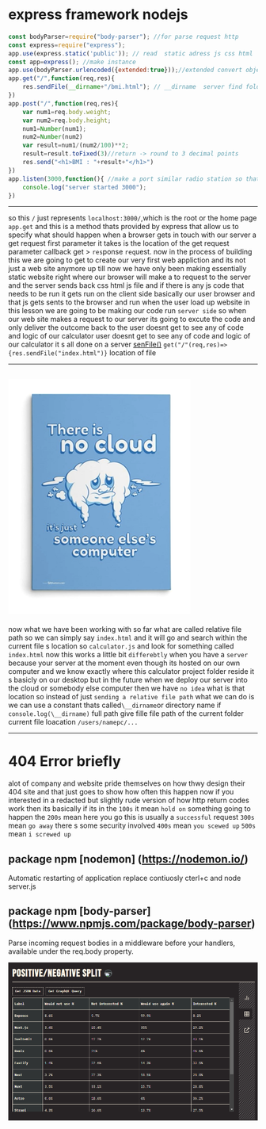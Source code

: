 # express  framework nodejs




```js
const bodyParser=require("body-parser"); //for parse request http 
const express=require("express");
app.use(express.static('public')); // read  static adress js css html 
const app=express(); //make instance
app.use(bodyParser.urlencoded({extended:true}));//extended convert object data payload network    url json text
app.get("/",function(req,res){
    res.sendFile(__dirname+"/bmi.html"); // __dirname  server find folder place 
})
app.post("/",function(req,res){
    var num1=req.body.weight;
    var num2=req.body.height;
    num1=Number(num1);
    num2=Number(num2)
    var result=num1/(num2/100)**2;
    result=result.toFixed(3)//return -> round to 3 decimal points
    res.send("<h1>BMI : "+result+"</h1>")
})
app.listen(3000,function(){ //make a port similar radio station so that can do res,req
    console.log("server started 3000");
})

```

-----
so this `/` just represents `localhost:3000/`,which is the root or the home page
`app.get`
and this is a method thats provided by express that allow us to specify
what should happen when a browser gets in touch with our server a get request
first parameter it takes is  the location of the get request
parameter  callback  get > `res`ponse `req`uest.
now in the process of building this we are going to get to create our very 
first web appliction and its not just a web site anymore up till now 
we have only been making essentially static website right where our 
browser will make a to request to the server and the server sends back
css html js  file and if there is any js code that needs to be run 
it gets run on the client side basically our user browser and that js gets sents 
to the browser and run when the user load up website
in this lesson we are going to be making our code run `server side`
so when our web site makes a request to our server  its going to excute the code
and only deliver the outcome back to the user doesnt get to see any of code
and logic of our calculator
user doesnt get to see any of code and logic of our calculator
it s all done on a server   [senFile()](https://expressjs.com/en/4x/api.html#res.sendFile)
`get("/"(req,res)=>{res.sendFile("index.html")}`
location of file

------
![cloud](https://raw.githubusercontent.com/wer340/javaScript/main/experss/images/clouds.png)
----

now what we have been working with so far what are called relative file path
so we can simply  say `index.html` and it will go and search within the current
file s location so `calculator.js` and look for something called `index.html`
now this works a little bit `differebtly` when you have a `server` because 
your server at the moment even though its hosted on our own computer
and we know exactly where this calculator project folder reside it s basicly
on our desktop but in  the future when we deploy our server into the cloud
or somebody else computer then we have `no idea` what is that location 
so instead of just `sending a relative file path` what we can do is we can use
a constant thats called` \__dirname `or directory name
if `console.log(\__dirname)` full path  give fille file path of the current folder
current file loacation
`/users/namepc/...`

--------------------
# 404 Error briefly
alot of company and website pride themselves on how thwy design their 
404 site and that just goes to show how often this happen
now  if you interested in a redacted but slightly rude version of how http
return codes work then its  basically if its in the `100s` it mean `hold on` 
something going to happen the `200s` mean here you go this is usually a
`successful` request `300s` mean `go away` there s some security involved `400s`
mean `you scewed up` `500s` mean `i screwed up`


## package npm [nodemon] (https://nodemon.io/)
Automatic restarting of application  replace contiuosly     cterl+c and node server.js   

## package npm [body-parser] (https://www.npmjs.com/package/body-parser)
Parse incoming request bodies in a middleware before your handlers, available under the req.body property.

![express](https://raw.githubusercontent.com/wer340/javaScript/main/experss/images/express.png)
